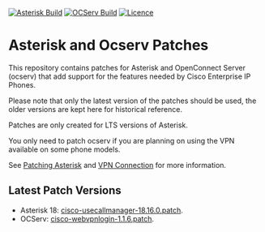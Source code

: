 [![Asterisk Build](https://img.shields.io/github/actions/workflow/status/usecallmanagernz/patches/asterisk.yml?branch=master&label=asterisk%20build)](https://github.com/usecallmanagernz/patches/actions/workflows/asterisk.yml) [![OCServ Build](https://img.shields.io/github/actions/workflow/status/usecallmanagernz/patches/ocserv.yml?branch=master&label=ocserv%20build)](https://github.com/usecallmanagernz/patches/actions/workflows/ocserv.yml) [![Licence](https://img.shields.io/github/license/usecallmanagernz/patches?color=red)](LICENSE)

# Asterisk and Ocserv Patches

This repository contains patches for Asterisk and OpenConnect Server
(ocserv) that add support for the features needed by Cisco Enterprise
IP Phones.

Please note that only the latest version of the patches should be used,
the older versions are kept here for historical reference.

Patches are only created for LTS versions of Asterisk.

You only need to patch ocserv if you are planning on using the VPN
available on some phone models.

See [Patching Asterisk](http://usecallmanager.nz/patching-asterisk.html)
and [VPN Connection](http://usecallmanager.nz/vpn-group.html) for more
information.

## Latest Patch Versions

* Asterisk 18: [cisco-usecallmanager-18.16.0.patch](asterisk/cisco-usecallmanager-18.16.0.patch).
* OCServ: [cisco-webvpnlogin-1.1.6.patch](ocserv/cisco-webvpnlogin-1.1.6.patch).
